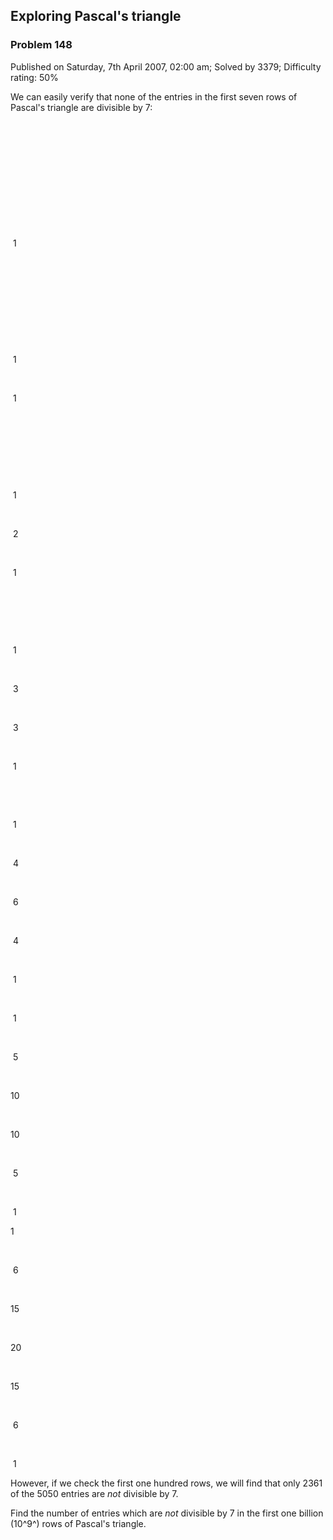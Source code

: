 Exploring Pascal's triangle
---------------------------

### Problem 148

Published on Saturday, 7th April 2007, 02:00 am; Solved by 3379;
Difficulty rating: 50%

We can easily verify that none of the entries in the first seven rows of
Pascal's triangle are divisible by 7:

 

 

 

 

 

 

 1

 

 

 

 

 

 1

 

 1

 

 

 

 

 1

 

 2

 

 1

 

 

 

 1

 

 3

 

 3

 

 1

 

 

 1

 

 4

 

 6

 

 4

 

 1

 

 1

 

 5

 

10

 

10

 

 5

 

 1

1

 

 6

 

15

 

20

 

15

 

 6

 

 1

However, if we check the first one hundred rows, we will find that only
2361 of the 5050 entries are *not* divisible by 7.

Find the number of entries which are *not* divisible by 7 in the first
one billion (10^9^) rows of Pascal's triangle.
